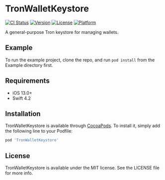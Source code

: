 # TronWalletKeystore

[![CI Status](https://img.shields.io/travis/TronLink/TronWalletKeystore.svg?style=flat)](https://travis-ci.org/TronLink/TronWalletKeystore)
[![Version](https://img.shields.io/cocoapods/v/TronWalletKeystore.svg?style=flat)](https://cocoapods.org/pods/TronWalletKeystore)
[![License](https://img.shields.io/cocoapods/l/TronWalletKeystore.svg?style=flat)](https://cocoapods.org/pods/TronWalletKeystore)
[![Platform](https://img.shields.io/cocoapods/p/TronWalletKeystore.svg?style=flat)](https://cocoapods.org/pods/TronWalletKeystore)

A general-purpose Tron keystore for managing wallets.

## Example

To run the example project, clone the repo, and run `pod install` from the Example directory first.

## Requirements

- iOS 13.0+
- Swift 4.2

## Installation

TronWalletKeystore is available through [CocoaPods](https://cocoapods.org). To install
it, simply add the following line to your Podfile:

```ruby
pod 'TronWalletKeystore'
```
## License

TronWalletKeystore is available under the MIT license. See the LICENSE file for more info.
